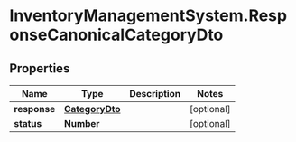# InventoryManagementSystem.ResponseCanonicalCategoryDto

## Properties
Name | Type | Description | Notes
------------ | ------------- | ------------- | -------------
**response** | [**CategoryDto**](CategoryDto.md) |  | [optional] 
**status** | **Number** |  | [optional] 


